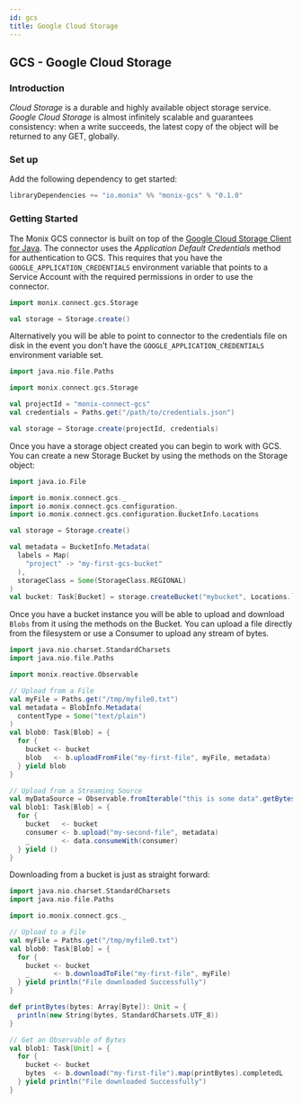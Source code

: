 ```yaml
---
id: gcs
title: Google Cloud Storage
---
```


## GCS - Google Cloud Storage

### Introduction

_Cloud Storage_ is a durable and highly available object storage
service. _Google Cloud Storage_ is almost infinitely scalable and
guarantees consistency: when a write succeeds, the latest copy of the
object will be returned to any GET, globally.

### Set up

Add the following dependency to get started:
```scala
libraryDependencies += "io.monix" %% "monix-gcs" % "0.1.0"
```

### Getting Started

The Monix GCS connector is built on top of the
[Google Cloud Storage Client for Java](https://github.com/googleapis/java-storage).
The connector uses the *Application Default Credentials* method for
authentication to GCS. This requires that you have the
`GOOGLE_APPLICATION_CREDENTIALS` environment variable that points to a
Service Account with the required permissions in order to use the
connector.

```scala
import monix.connect.gcs.Storage

val storage = Storage.create()
```

Alternatively you will be able to point to connector to the credentials
file on disk in the event you don't have the
`GOOGLE_APPLICATION_CREDENTIALS` environment variable set.

```scala
import java.nio.file.Paths

import monix.connect.gcs.Storage

val projectId = "monix-connect-gcs"
val credentials = Paths.get("/path/to/credentials.json")

val storage = Storage.create(projectId, credentials)
```
Once you have a storage object created you can begin to work with GCS.
You can create a new Storage Bucket by using the methods on
the Storage object:

```scala
import java.io.File

import io.monix.connect.gcs._
import io.monix.connect.gcs.configuration._
import io.monix.connect.gcs.configuration.BucketInfo.Locations

val storage = Storage.create()

val metadata = BucketInfo.Metadata(
  labels = Map(
    "project" -> "my-first-gcs-bucket"
  ),
  storageClass = Some(StorageClass.REGIONAL)
)
val bucket: Task[Bucket] = storage.createBucket("mybucket", Locations.`EUROPE-WEST1`, Some(metadata)).memoizeOnSuccess
```
Once you have a bucket instance you will be able to upload and download
`Blobs` from it using the methods on the Bucket. You can upload a file
directly from the filesystem or use a Consumer to upload any stream of
bytes.

```scala
import java.nio.charset.StandardCharsets
import java.nio.file.Paths

import monix.reactive.Observable

// Upload from a File
val myFile = Paths.get("/tmp/myfile0.txt")
val metadata = BlobInfo.Metadata(
  contentType = Some("text/plain")
)
val blob0: Task[Blob] = {
  for {
    bucket <- bucket
    blob   <- b.uploadFromFile("my-first-file", myFile, metadata)
  } yield blob
}

// Upload from a Streaming Source
val myDataSource = Observable.fromIterable("this is some data".getBytes(StandardCharsets.UTF_8))
val blob1: Task[Blob] = {
  for {
    bucket   <- bucket
    consumer <- b.upload("my-second-file", metadata)
    _        <- data.consumeWith(consumer)
  } yield ()
}
```
Downloading from a bucket is just as straight forward:
```scala
import java.nio.charset.StandardCharsets
import java.nio.file.Paths

import io.monix.connect.gcs._

// Upload to a File
val myFile = Paths.get("/tmp/myfile0.txt")
val blob0: Task[Blob] = {
  for {
    bucket <- bucket
    _      <- b.downloadToFile("my-first-file", myFile)
  } yield println("File downloaded Successfully")
}

def printBytes(bytes: Array[Byte]): Unit = {
  println(new String(bytes, StandardCharsets.UTF_8))
}

// Get an Observable of Bytes
val blob1: Task[Unit] = {
  for {
    bucket <- bucket
    bytes  <- b.download("my-first-file").map(printBytes).completedL
  } yield println("File downloaded Successfully")
}
```

